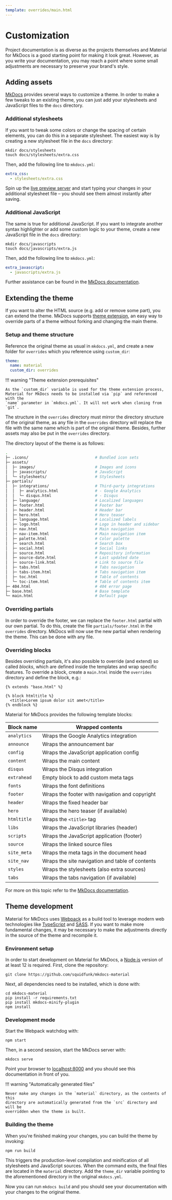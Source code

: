 ```yaml
---
template: overrides/main.html
---
```


# Customization

Project documentation is as diverse as the projects themselves and Material for
MkDocs is a good starting point for making it look great. However, as you write
your documentation, you may reach a point where some small adjustments are
necessary to preserve your brand's style.

## Adding assets

[MkDocs][1] provides several ways to customize a theme. In order to make a few
tweaks to an existing theme, you can just add your stylesheets and JavaScript
files to the `docs` directory.

  [1]: https://www.mkdocs.org

### Additional stylesheets

If you want to tweak some colors or change the spacing of certain elements,
you can do this in a separate stylesheet. The easiest way is by creating a
new stylesheet file in the `docs` directory:

```
mkdir docs/stylesheets
touch docs/stylesheets/extra.css
```

Then, add the following line to `mkdocs.yml`:

``` yaml
extra_css:
  - stylesheets/extra.css
```

Spin up the [live preview server][2] and start typing your changes in your
additional stylesheet file – you should see them almost instantly after saving.

  [2]: creating-your-site.md#previewing-as-you-write

### Additional JavaScript

The same is true for additional JavaScript. If you want to integrate another
syntax highlighter or add some custom logic to your theme, create a new
JavaScript file in the `docs` directory:

```
mkdir docs/javascripts
touch docs/javascripts/extra.js
```

Then, add the following line to `mkdocs.yml`:

``` yaml
extra_javascript:
  - javascripts/extra.js
```

Further assistance can be found in the [MkDocs documentation][3].

  [3]: https://www.mkdocs.org/user-guide/styling-your-docs/#customizing-a-theme

## Extending the theme

If you want to alter the HTML source (e.g. add or remove some part), you can
extend the theme. MkDocs supports [theme extension][4], an easy way to override
parts of a theme without forking and changing the main theme.

  [4]: https://www.mkdocs.org/user-guide/styling-your-docs/#using-the-theme-custom_dir

### Setup and theme structure

Reference the original theme as usual in `mkdocs.yml`, and create a new folder
for `overrides` which you reference using `custom_dir`:

``` yaml
theme:
  name: material
  custom_dir: overrides
```

!!! warning "Theme extension prerequisites"

    As the `custom_dir` variable is used for the theme extension process,
    Material for MkDocs needs to be installed via `pip` and referenced with the
    `name` parameter in `mkdocs.yml`. It will not work when cloning from `git`.

The structure in the `overrides` directory must mirror the directory structure
of the original theme, as any file in the `overrides` directory will replace the
file with the same name which is part of the original theme. Besides, further
assets may also be put in the `overrides` directory.

The directory layout of the theme is as follows:

``` sh
.
├─ .icons/                             # Bundled icon sets
├─ assets/
│  ├─ images/                          # Images and icons
│  ├─ javascripts/                     # JavaScript
│  └─ stylesheets/                     # Stylesheets
├─ partials/
│  ├─ integrations/                    # Third-party integrations
│  │  ├─ analytics.html                # - Google Analytics
│  │  └─ disqus.html                   # - Disqus
│  ├─ language/                        # Localized languages
│  ├─ footer.html                      # Footer bar
│  ├─ header.html                      # Header bar
│  ├─ hero.html                        # Hero teaser
│  ├─ language.html                    # Localized labels
│  ├─ logo.html                        # Logo in header and sidebar
│  ├─ nav.html                         # Main navigation
│  ├─ nav-item.html                    # Main navigation item
│  ├─ palette.html                     # Color palette
│  ├─ search.html                      # Search box
│  ├─ social.html                      # Social links
│  ├─ source.html                      # Repository information
│  ├─ source-date.html                 # Last updated date
│  ├─ source-link.html                 # Link to source file
│  ├─ tabs.html                        # Tabs navigation
│  ├─ tabs-item.html                   # Tabs navigation item
│  ├─ toc.html                         # Table of contents
│  └─ toc-item.html                    # Table of contents item
├─ 404.html                            # 404 error page
├─ base.html                           # Base template
└─ main.html                           # Default page
```

### Overriding partials

In order to override the footer, we can replace the `footer.html` partial with
our own partial. To do this, create the file `partials/footer.html` in the
`overrides` directory. MkDocs will now use the new partial when rendering the
theme. This can be done with any file.

### Overriding blocks

Besides overriding partials, it's also possible to override (and extend) so
called _blocks_, which are defined inside the templates and wrap specific
features. To override a block, create a `main.html` inside the `overrides`
directory and define the block, e.g.:

``` jinja
{% extends "base.html" %}

{% block htmltitle %}
  <title>Lorem ipsum dolor sit amet</title>
{% endblock %}
```

Material for MkDocs provides the following template blocks:

| Block name   | Wrapped contents                                |
| ------------ | ----------------------------------------------- |
| `analytics`  | Wraps the Google Analytics integration          |
| `announce`   | Wraps the announcement bar                      |
| `config`     | Wraps the JavaScript application config         |
| `content`    | Wraps the main content                          |
| `disqus`     | Wraps the Disqus integration                    |
| `extrahead`  | Empty block to add custom meta tags             |
| `fonts`      | Wraps the font definitions                      |
| `footer`     | Wraps the footer with navigation and copyright  |
| `header`     | Wraps the fixed header bar                      |
| `hero`       | Wraps the hero teaser (if available)            |
| `htmltitle`  | Wraps the `<title>` tag                         |
| `libs`       | Wraps the JavaScript libraries (header)         |
| `scripts`    | Wraps the JavaScript application (footer)       |
| `source`     | Wraps the linked source files                   |
| `site_meta`  | Wraps the meta tags in the document head        |
| `site_nav`   | Wraps the site navigation and table of contents |
| `styles`     | Wraps the stylesheets (also extra sources)      |
| `tabs`       | Wraps the tabs navigation (if available)        |

For more on this topic refer to the [MkDocs documentation][5].

  [5]: https://www.mkdocs.org/user-guide/styling-your-docs/#overriding-template-blocks

## Theme development

Material for MkDocs uses [Webpack][6] as a build tool to leverage modern web
technologies like [TypeScript][7] and [SASS][8]. If you want to make more
fundamental changes, it may be necessary to make the adjustments directly in
the source of the theme and recompile it.

  [6]: https://webpack.js.org/
  [7]: https://www.typescriptlang.org/
  [8]: https://sass-lang.com

### Environment setup

In order to start development on Material for MkDocs, a [Node.js][9] version of
at least 12 is required. First, clone the repository:

```
git clone https://github.com/squidfunk/mkdocs-material
```

Next, all dependencies need to be installed, which is done with:

```
cd mkdocs-material
pip install -r requirements.txt
pip install mkdocs-minify-plugin
npm install
```

  [9]: https://nodejs.org

### Development mode

Start the Webpack watchdog with:

```
npm start
```

Then, in a second session, start the MkDocs server with:

```
mkdocs serve
```

Point your browser to [localhost:8000][10] and you should see this documentation
in front of you.

!!! warning "Automatically generated files"

    Never make any changes in the `material` directory, as the contents of this
    directory are automatically generated from the `src` directory and will be
    overridden when the theme is built.

  [10]: http://localhost:8000

### Building the theme

When you're finished making your changes, you can build the theme by invoking:

```
npm run build
```

This triggers the production-level compilation and minification of all
stylesheets and JavaScript sources. When the command exits, the final files are
located in the `material` directory. Add the `theme_dir` variable pointing to
the aforementioned directory in the original `mkdocs.yml`.

Now you can run `mkdocs build` and you should see your documentation with your
changes to the original theme.
